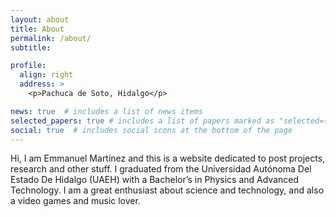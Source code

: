 ```yaml
---
layout: about
title: About
permalink: /about/
subtitle:

profile:
  align: right
  address: >
    <p>Pachuca de Soto, Hidalgo</p>

news: true  # includes a list of news items
selected_papers: true # includes a list of papers marked as "selected={true}"
social: true  # includes social icons at the bottom of the page
---
```


Hi, I am Emmanuel Martínez and this is a website dedicated to post projects, research and other stuff. I graduated from the Universidad Autónoma Del Estado De Hidalgo (UAEH) with a Bachelor’s in Physics and Advanced Technology. I am a great enthusiast about science and technology, and also a video games and music lover.
